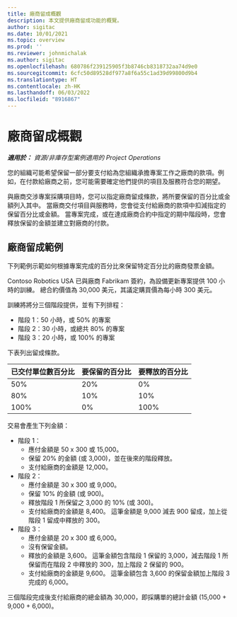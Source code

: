 ```yaml
---
title: 廠商留成概觀
description: 本文提供廠商留成功能的概覽。
author: sigitac
ms.date: 10/01/2021
ms.topic: overview
ms.prod: ''
ms.reviewer: johnmichalak
ms.author: sigitac
ms.openlocfilehash: 680786f239125905f3b8746cb8318732aa74d9e0
ms.sourcegitcommit: 6cfc50d89528df977a8f6a55c1ad39d99800d9b4
ms.translationtype: HT
ms.contentlocale: zh-HK
ms.lasthandoff: 06/03/2022
ms.locfileid: "8916867"
---
```

# <a name="vendor-retention-overview"></a>廠商留成概觀

_**適用於：** 資源/非庫存型案例適用的 Project Operations_

您的組織可能希望保留一部分要支付給為您組織承擔專案工作之廠商的款項。例如，在付款給廠商之前，您可能需要確定他們提供的項目及服務符合您的期望。

與廠商交涉專案採購項目時，您可以指定廠商留成條款，將所要保留的百分比或金額列入其中。 當廠商交付項目與服務時，您會從支付給廠商的款項中扣減指定的保留百分比或金額。 當專案完成，或在達成廠商合約中指定的期中階段時，您會釋放保留的金額並建立對廠商的付款。

## <a name="vendor-retention-example"></a>廠商留成範例

下列範例示範如何根據專案完成的百分比來保留特定百分比的廠商發票金額。

Contoso Robotics USA 已與廠商 Fabrikam 簽約，為設備更新專案提供 100 小時的訓練。 總合約價值為 30,000 美元，其議定購買價為每小時 300 美元。

訓練將將分三個階段提供，並有下列排程：

- 階段 1：50 小時，或 50% 的專案
- 階段 2：30 小時，或總共 80% 的專案
- 階段 3：20 小時，或 100% 的專案

下表列出留成條款。

| **已交付單位數百分比** | **要保留的百分比** | **要釋放的百分比** |
| --- | --- | --- |
| 50% | 20% | 0% |
| 80% | 10% | 10% |
| 100% | 0% | 100% |

交易會產生下列金額：

- 階段 1：
  - 應付金額是 50 x 300 或 15,000。
  - 保留 20% 的金額 (或 3,000)，並在後來的階段釋放。
  - 支付給廠商的金額是 12,000。
- 階段 2：
  - 應付金額是 30 x 300 或 9,000。
  - 保留 10% 的金額 (或 900)。
  - 釋放階段 1 所保留之 3,000 的 10% (或 300)。
  - 支付給廠商的金額是 8,400。 這筆金額是 9,000 減去 900 留成，加上從階段 1 留成中釋放的 300。
- 階段 3：
  - 應付金額是 20 x 300 或 6,000。
  - 沒有保留金額。
  - 釋放的金額是 3,600。 這筆金額包含階段 1 保留的 3,000，減去階段 1 所保留而在階段 2 中釋放的 300，加上階段 2 保留的 900。
  - 支付給廠商的金額是 9,600。 這筆金額包含 3,600 的保留金額加上階段 3 完成的 6,000。

三個階段完成後支付給廠商的總金額為 30,000，即採購單的總計金額 (15,000 + 9,000 + 6,000)。
